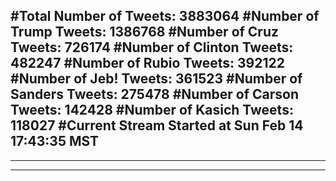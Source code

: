 #Total Number of Tweets: 3883064 
#Number of Trump Tweets: 1386768
#Number of Cruz Tweets: 726174
#Number of Clinton Tweets: 482247
#Number of Rubio Tweets: 392122
#Number of Jeb! Tweets: 361523
#Number of Sanders Tweets: 275478
#Number of Carson Tweets: 142428
#Number of Kasich Tweets: 118027
#Current Stream Started at Sun Feb 14 17:43:35 MST
---
---
---
